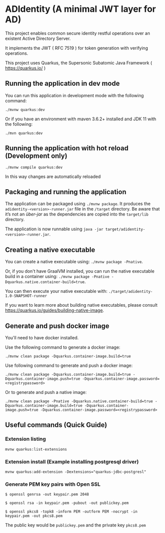 # ADIdentity (A minimal JWT layer for AD)

This project enables common secure identity restful operations over an existent Active Directory Server.
 
It implements the JWT ( RFC 7519 ) for token generation with verifying operations.

This project uses Quarkus, the Supersonic Subatomic Java Framework ( https://quarkus.io/ )


## Running the application in dev mode

You can run this application in development mode with the following command:
```
./mvnw quarkus:dev
```
Or if you have an environment with maven 3.6.2+ installed and JDK 11 with the following:
```
./mvn quarkus:dev
```

## Running the application with hot reload (Development only)
```
./mvnw compile quarkus:dev 
```

In this way changes are automatically reloaded

## Packaging and running the application

The application can be packaged using `./mvnw package`.
It produces the `adidentity-<version>-runner.jar` file in the `/target` directory.
Be aware that it’s not an _über-jar_ as the dependencies are copied into the `target/lib` directory.

The application is now runnable using `java -jar target/adidentity-<version>-runner.jar`.

## Creating a native executable

You can create a native executable using: `./mvnw package -Pnative`.

Or, if you don't have GraalVM installed, you can run the native executable build in a container using: `./mvnw package -Pnative -Dquarkus.native.container-build=true`.

You can then execute your native executable with: `./target/adidentity-1.0-SNAPSHOT-runner`

If you want to learn more about building native executables, please consult https://quarkus.io/guides/building-native-image.

## Generate and push docker image

You'll need to have docker installed.

Use the following command to generate a docker image:
```
./mvnw clean package -Dquarkus.container-image.build=true
```

Use following command to generate and push a docker image:
```
./mvnw clean package -Dquarkus.container-image.build=true -Dquarkus.container-image.push=true -Dquarkus.container-image.password=<registrypassword>
```

Or to generate and push a native image:
```
./mvnw clean package -Pnative -Dquarkus.native.container-build=true -Dquarkus.container-image.build=true -Dquarkus.container-image.push=true -Dquarkus.container-image.password=<registrypassword>
```

## Useful commands (Quick Guide)

### Extension listing
```
mvnw quarkus:list-extensions
```

### Extension install (Example installing postgresql driver)
```
mvnw quarkus:add-extension -Dextensions="quarkus-jdbc-postgresl"
```

### Generate PEM key pairs with Open SSL
```
$ openssl genrsa -out keypair.pem 2048

$ openssl rsa -in keypair.pem -pubout -out publickey.pem

$ openssl pkcs8 -topk8 -inform PEM -outform PEM -nocrypt -in keypair.pem -out pkcs8.pem

```
The public key would be ``publickey.pem`` and the private key ``pkcs8.pem``

